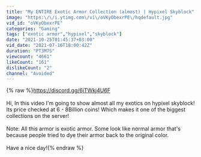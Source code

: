 ```yaml
---
title: "My ENTIRE Exotic Armor Collection (almost) | Hypixel Skyblock"
image: "https:\/\/i.ytimg.com\/vi\/oVKyObexrPE\/hqdefault.jpg"
vid_id: "oVKyObexrPE"
categories: "Gaming"
tags: ["exotic armor","hypixel","skyblock"]
date: "2021-10-25T01:45:37+03:00"
vid_date: "2021-07-16T18:00:42Z"
duration: "PT3M7S"
viewcount: "4661"
likeCount: "161"
dislikeCount: "2"
channel: "Avoided"
---
```

{% raw %}<a rel="nofollow" target="blank" href="https://discord.gg/6jTWkj4U6F">https://discord.gg/6jTWkj4U6F</a><br /><br />Hi, In this video I'm going to show almost all my exotics on hypixel skyblock!<br />Its price checked at 6 - 8Billion coins! Which makes it one of the biggest collections on the server!<br /><br />Note: All this armor is exotic armor. Some look like normal armor that's because people tried to dye their armor back to the original color.<br /><br />Have a nice day!{% endraw %}
